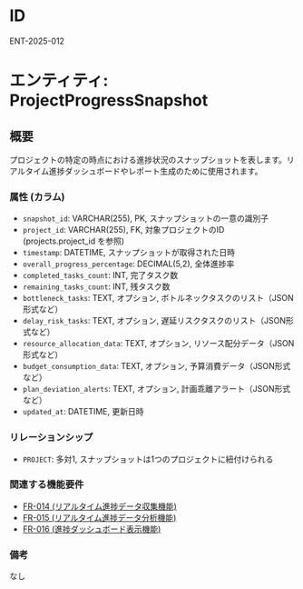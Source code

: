# ID

ENT-2025-012

# エンティティ: ProjectProgressSnapshot

## 概要

プロジェクトの特定の時点における進捗状況のスナップショットを表します。リアルタイム進捗ダッシュボードやレポート生成のために使用されます。

### 属性 (カラム)

- `snapshot_id`: VARCHAR(255), PK, スナップショットの一意の識別子
- `project_id`: VARCHAR(255), FK, 対象プロジェクトのID
  (projects.project_id を参照)
- `timestamp`: DATETIME, スナップショットが取得された日時
- `overall_progress_percentage`: DECIMAL(5,2), 全体進捗率
- `completed_tasks_count`: INT, 完了タスク数
- `remaining_tasks_count`: INT, 残タスク数
- `bottleneck_tasks`:
  TEXT, オプション, ボトルネックタスクのリスト（JSON形式など）
- `delay_risk_tasks`: TEXT, オプション, 遅延リスクタスクのリスト（JSON形式など）
- `resource_allocation_data`:
  TEXT, オプション, リソース配分データ（JSON形式など）
- `budget_consumption_data`: TEXT, オプション, 予算消費データ（JSON形式など）
- `plan_deviation_alerts`: TEXT, オプション, 計画乖離アラート（JSON形式など）
- `updated_at`: DATETIME, 更新日時

### リレーションシップ

- `PROJECT`: 多対1, スナップショットは1つのプロジェクトに紐付けられる

### 関連する機能要件

- [FR-014 (リアルタイム進捗データ収集機能)](../../requirements/functional-requirements/fr-014-realtime-progress-data-collection-function.md)
- [FR-015 (リアルタイム進捗データ分析機能)](../../requirements/functional-requirements/fr-015-realtime-progress-data-analysis-function.md)
- [FR-016 (進捗ダッシュボード表示機能)](../../requirements/functional-requirements/fr-016-progress-dashboard-display-function.md)

### 備考

なし

